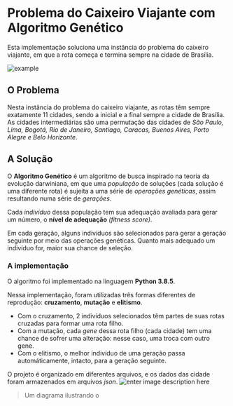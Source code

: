 # Problema do Caixeiro Viajante com  Algoritmo Genético
Esta implementação soluciona uma instância do problema do caixeiro viajante, em que a rota começa e termina sempre na cidade de Brasília.

![example](https://i.ibb.co/Vq9MyQY/example.png)

## O Problema
Nesta instância do problema do caixeiro viajante, as rotas têm sempre exatamente 11 cidades, sendo a inicial e a final sempre a cidade de Brasília. As cidades intermediárias são uma permutação das cidades de *São Paulo, Lima, Bogotá, Rio de Janeiro, Santiago, Caracas, Buenos Aires, Porto Alegre e Belo Horizonte*.
## A Solução
O **Algoritmo Genético** é um algoritmo de busca inspirado na teoria da evolução darwiniana, em que uma *população* de soluções (cada solução é uma diferente rota) é sujeita a uma série de *operações genéticas*, assim resultando numa série de *gerações*.

Cada *indivíduo* dessa população tem sua adequação avaliada para gerar um número, o **nível de adequação** *(fitness score)*.

Em cada geração, alguns indivíduos são selecionados para gerar a geração seguinte por meio das operações genéticas. Quanto mais adequado um indivíduo for, maior sua chance de seleção.

### A implementação
O algoritmo foi implementado na linguagem **Python 3.8.5**.

Nessa implementação, foram utilizadas três formas diferentes de reprodução: **cruzamento**, **mutação** e **elitismo**.

- Com o cruzamento, 2 indivíduos selecionados têm partes de suas rotas cruzadas para formar uma rota filho.
- Com a mutação, cada *gene* dessa rota filho (cada cidade) tem uma chance de sofrer uma alteração: nesse caso, uma troca com outro gene.
- Com o elitismo, o melhor indivíduo de uma geração passa automáticamente, intacto, para a geração seguinte.

O projeto é organizado em diferentes arquivos, e os dados das cidade foram armazenados em arquivos *json*.
![enter image description here](https://i.ibb.co/zJC4XXM/concept-model.png)
> Um diagrama ilustrando o 
<!--stackedit_data:
eyJoaXN0b3J5IjpbNDc1NDM5ODY3LDQ4MjcyNTYwNiwtMjA0Mz
AxMTMwMSwtNDczMjg3Nzc4LDM0MDIwNTcwMyw3MzA5OTgxMTZd
fQ==
-->